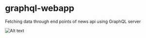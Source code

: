 # graphql-webapp

Fetching data through end points of news api using GraphQL server



![Alt text](C:\Users\Subburaman\Downloads\ss1.png?raw=true "SS1")
